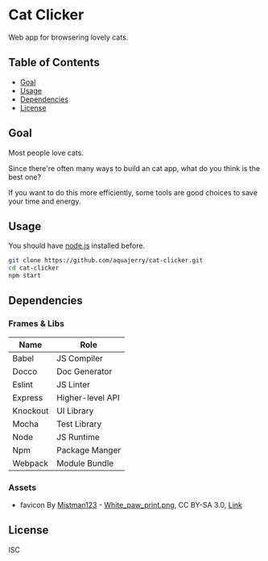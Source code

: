 # Cat Clicker
Web app for browsering lovely cats.

## Table of Contents

- [Goal](#goal)
- [Usage](#usage)
- [Dependencies](#dependencies)
- [License](#license)

## Goal
Most people love cats.

Since there're often many ways to build an cat app, what do you think is the best one?

If you want to do this more efficiently, some tools are good choices to save your time and energy.

## Usage
You should have [node.js](https://nodejs.org) installed before.
```bash
git clone https://github.com/aquajerry/cat-clicker.git
cd cat-clicker
npm start
```

## Dependencies

### Frames & Libs

Name | Role
-|-
Babel | JS Compiler
Docco | Doc Generator
Eslint | JS Linter
Express | Higher-level API
Knockout | UI Library
Mocha | Test Library
Node | JS Runtime
Npm | Package Manger
Webpack | Module Bundle

### Assets

- favicon By [Mistman123](http://commons.wikimedia.org/wiki/User:Mistman123) - [White_paw_print.png](http://commons.wikimedia.org/wiki/File:White_paw_print.png), CC BY-SA 3.0, [Link](https://commons.wikimedia.org/w/index.php?curid=15406315)

## License
ISC
